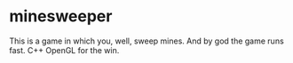 # minesweeper
This is a game in which you, well, sweep mines. And by god the game runs fast. C++ OpenGL for the win.
